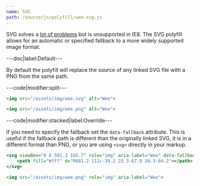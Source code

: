 ```yaml
---
name: SVG
path: /source/js/polyfill/wee.svg.js
---
```


SVG solves a [lot of problems](http://css-tricks.com/using-svg/) but is unsupported in IE8. The SVG polyfill allows for an automatic or specified fallback to a more widely supported image format.

---doc|label:Default---

By default the polyfill will replace the source of any linked SVG file with a PNG from the same path.

---code|modifier:split---

```html
<img src="/assets/img/wee.svg" alt="Wee">
```

```html
<img src="/assets/img/wee.png" alt="Wee">
```

---code|modifier:stacked|label:Override---

If you need to specify the fallback set the `data-fallback` attribute. This is useful if the fallback path is different than the originally linked SVG, it is in a different format than PNG, or you are using `<svg>` directly in your markup.

```xml
<svg viewBox="0 0 501.3 165.7" role="img" aria-label="Wee" data-fallback="/assets/img/wee.png">
	<path fill="#fff" d="M481.2 111c-39.2 23.3-67.8 38.3-84.2"></path>
</svg>
```

```html
<img src="/assets/img/wee.png" role="img" aria-label="Wee">
```
